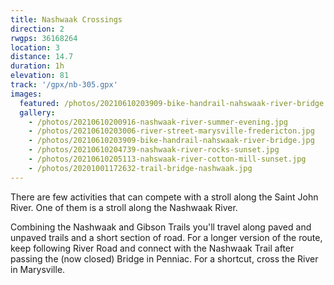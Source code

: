 ```yaml
---
title: Nashwaak Crossings
direction: 2
rwgps: 36168264
location: 3
distance: 14.7
duration: 1h
elevation: 81
track: '/gpx/nb-305.gpx'
images:
  featured: /photos/20210610203909-bike-handrail-nahswaak-river-bridge.jpg
  gallery:
    - /photos/20210610200916-nashwaak-river-summer-evening.jpg
    - /photos/20210610203006-river-street-marysville-fredericton.jpg
    - /photos/20210610203909-bike-handrail-nahswaak-river-bridge.jpg
    - /photos/20210610204739-nashwaak-river-rocks-sunset.jpg
    - /photos/20210610205113-nahswaak-river-cotton-mill-sunset.jpg
    - /photos/20201001172632-trail-bridge-nashwaak.jpg
---
```

There are few activities that can compete with a stroll along the Saint John River. One of them is a stroll along the Nashwaak River. 
<!-- More -->
Combining the Nashwaak and Gibson Trails you'll travel along paved and unpaved trails and a short section of road. For a longer version of the route, keep following River Road and connect with the Nashwaak Trail after passing the (now closed) Bridge in Penniac. For a shortcut, cross the River in Marysville.